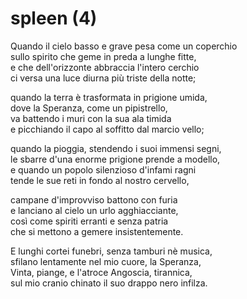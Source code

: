 # spleen (4)
Quando il cielo basso e grave pesa come un coperchio    
sullo spirito che geme in preda a lunghe fitte,    
e che dell'orizzonte abbraccia l'intero cerchio    
ci versa una luce diurna più triste della notte;    
 
quando la terra è trasformata in prigione umida,    
dove la Speranza, come un pipistrello,  
va battendo i muri con la sua ala timida    
e picchiando il capo al soffitto dal marcio vello;  

quando la pioggia, stendendo i suoi immensi segni,  
le sbarre d'una enorme prigione prende a modello,   
e quando un popolo silenzioso d'infami ragni    
tende le sue reti in fondo al nostro cervello,  

campane d'improvviso battono con furia  
e lanciano al cielo un urlo agghiacciante,  
così come spiriti erranti e senza patria    
che si mettono a gemere insistentemente.    

E lunghi cortei funebri, senza tamburi nè musica,   
sfilano lentamente nel mio cuore, la Speranza,  
Vinta, piange, e l'atroce Angoscia, tirannica,  
sul mio cranio chinato il suo drappo nero infilza.  